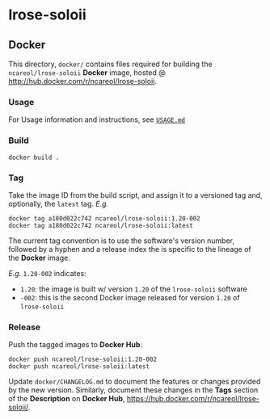 # lrose-soloii

## Docker

This directory, `docker/` contains files required for building the `ncareol/lrose-soloii` **Docker** image, hosted @ <http://hub.docker.com/r/ncareol/lrose-soloii>.

### Usage

For Usage information and instructions, see [`USAGE.md`](USAGE.md)

### Build

```
docker build .
```

### Tag

Take the image ID from the build script, and assign it to a versioned tag and, optionally, the `latest` tag. *E.g.*

```
docker tag a180d022c742 ncareol/lrose-soloii:1.20-002
docker tag a180d022c742 ncareol/lrose-soloii:latest
```

The current tag convention is to use the software's version number, followed by a hyphen and a release index the is specific to the lineage of the **Docker** image.

*E.g.* `1.20-002` indicates:

- `1.20`: the image is built w/ version `1.20` of the `lrose-soloii` software
- `-002`: this is the second Docker image released for version `1.20` of `lrose-soloii`

### Release

Push the tagged images to **Docker Hub**:

```
docker push ncareol/lrose-soloii:1.20-002
docker push ncareol/lrose-soloii:latest
```

Update `docker/CHANGELOG.md` to document the features or changes provided by the new version. Similarly, document these changes in the **Tags** section of the **Description** on **Docker Hub**, <https://hub.docker.com/r/ncareol/lrose-soloii/>.
